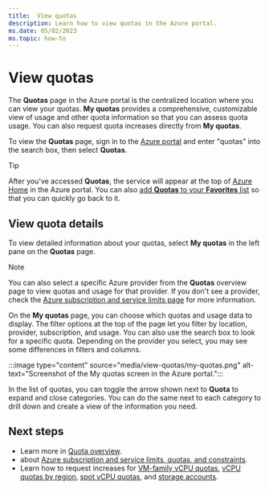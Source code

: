 ```yaml
---
title:  View quotas
description: Learn how to view quotas in the Azure portal.
ms.date: 05/02/2023
ms.topic: how-to
---
```


# View quotas

The **Quotas** page in the Azure portal is the centralized location where you can view your quotas. **My quotas** provides a comprehensive, customizable view of usage and other quota information so that you can assess quota usage. You can also request quota increases directly from **My quotas**.

To view the **Quotas** page, sign in to the [Azure portal](https://portal.azure.com) and enter "quotas" into the search box, then select **Quotas**.

> [!TIP]
> After you've accessed **Quotas**, the service will appear at the top of [Azure Home](https://portal.azure.com/#home) in the Azure portal. You can also [add **Quotas** to your **Favorites** list](../azure-portal/azure-portal-add-remove-sort-favorites.md) so that you can quickly go back to it.

## View quota details

To view detailed information about your quotas, select **My quotas** in the left pane on the **Quotas** page.

> [!NOTE]
> You can also select a specific Azure provider from the **Quotas** overview page to view quotas and usage for that provider. If you don't see a provider, check the [Azure subscription and service limits page](../azure-resource-manager/management/azure-subscription-service-limits.md) for more information.

On the **My quotas** page, you can choose which quotas and usage data to display. The filter options at the top of the page let you filter by location, provider, subscription, and usage. You can also use the search box to look for a specific quota. Depending on the provider you select, you may see some differences in filters and columns.

:::image type="content" source="media/view-quotas/my-quotas.png" alt-text="Screenshot of the My quotas screen in the Azure portal.":::

In the list of quotas, you can toggle the arrow shown next to **Quota** to expand and close categories. You can do the same next to each category to drill down and create a view of the information you need.

## Next steps

- Learn more in [Quota overview](quotas-overview.md).
- about [Azure subscription and service limits, quotas, and constraints](../azure-resource-manager/management/azure-subscription-service-limits.md).
- Learn how to request increases for [VM-family vCPU quotas](per-vm-quota-requests.md), [vCPU quotas by region](regional-quota-requests.md), [spot vCPU quotas](spot-quota.md), and [storage accounts](storage-account-quota-requests.md).
